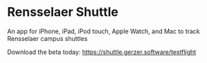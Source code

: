 # Rensselaer Shuttle
An app for iPhone, iPad, iPod touch, Apple Watch, and Mac to track Rensselaer campus shuttles

Download the beta today: https://shuttle.gerzer.software/testflight
